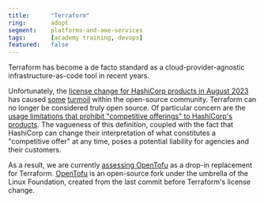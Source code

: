 ```yaml
---
title:      "Terraform"
ring:       adopt
segment:    platforms-and-aoe-services
tags:       [academy training, devops]
featured:   false
---
```


Terraform has become a de facto standard as a cloud-provider-agnostic infrastructure-as-code tool in recent years.

Unfortunately, the [license change for HashiCorp products in August 2023](https://www.hashicorp.com/blog/hashicorp-adopts-business-source-license) has caused [some](https://blog.gruntwork.io/the-future-of-terraform-must-be-open-ab0b9ba65bca) [turmoil](https://zeet.co/blog/the-impact-of-hashicorps-license-change-on-terraform-users-and-providers-what-you-need-to-know) within the open-source community. Terraform can no longer be considered truly open source. Of particular concern are the [usage limitations that prohibit "competitive offerings" to HashiCorp's products](https://www.hashicorp.com/license-faq#usage-limitations). The vagueness of this definition, coupled with the fact that HashiCorp can change their interpretation of what constitutes a "competitive offer" at any time, poses a potential liability for agencies and their customers.

As a result, we are currently [assessing OpenTofu](/platforms-and-aoe-services/opentofu/) as a drop-in replacement for Terraform. [OpenTofu](https://opentofu.org) is an open-source fork under the umbrella of the Linux Foundation, created from the last commit before Terraform's license change.
